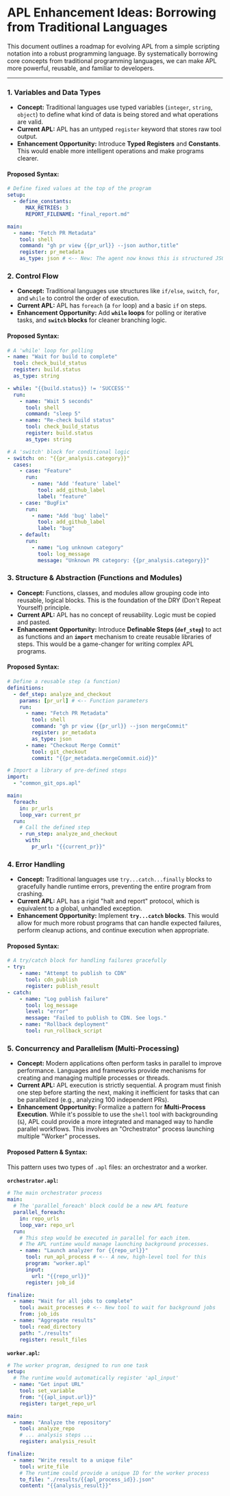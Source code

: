 # APL Enhancement Ideas: Borrowing from Traditional Languages

This document outlines a roadmap for evolving APL from a simple scripting notation into a robust programming language. By systematically borrowing core concepts from traditional programming languages, we can make APL more powerful, reusable, and familiar to developers.

---

### 1. Variables and Data Types

*   **Concept:** Traditional languages use typed variables (`integer`, `string`, `object`) to define what kind of data is being stored and what operations are valid.
*   **Current APL:** APL has an untyped `register` keyword that stores raw tool output.
*   **Enhancement Opportunity:** Introduce **Typed Registers** and **Constants**. This would enable more intelligent operations and make programs clearer.

#### Proposed Syntax:

```yaml
# Define fixed values at the top of the program
setup:
  - define_constants:
      MAX_RETRIES: 3
      REPORT_FILENAME: "final_report.md"

main:
  - name: "Fetch PR Metadata"
    tool: shell
    command: "gh pr view {{pr_url}} --json author,title"
    register: pr_metadata
    as_type: json # <-- New: The agent now knows this is structured JSON, not just text.
```

### 2. Control Flow

*   **Concept:** Traditional languages use structures like `if/else`, `switch`, `for`, and `while` to control the order of execution.
*   **Current APL:** APL has `foreach` (a `for` loop) and a basic `if` on steps.
*   **Enhancement Opportunity:** Add **`while` loops** for polling or iterative tasks, and **`switch` blocks** for cleaner branching logic.

#### Proposed Syntax:

```yaml
# A 'while' loop for polling
- name: "Wait for build to complete"
  tool: check_build_status
  register: build.status
  as_type: string

- while: "{{build.status}} != 'SUCCESS'"
  run:
    - name: "Wait 5 seconds"
      tool: shell
      command: "sleep 5"
    - name: "Re-check build status"
      tool: check_build_status
      register: build.status
      as_type: string

# A 'switch' block for conditional logic
- switch: on: "{{pr_analysis.category}}"
  cases:
    - case: "Feature"
      run:
        - name: "Add 'feature' label"
          tool: add_github_label
          label: "feature"
    - case: "BugFix"
      run:
        - name: "Add 'bug' label"
          tool: add_github_label
          label: "bug"
    - default:
      run:
        - name: "Log unknown category"
          tool: log_message
          message: "Unknown PR category: {{pr_analysis.category}}"
```

### 3. Structure & Abstraction (Functions and Modules)

*   **Concept:** Functions, classes, and modules allow grouping code into reusable, logical blocks. This is the foundation of the DRY (Don't Repeat Yourself) principle.
*   **Current APL:** APL has no concept of reusability. Logic must be copied and pasted.
*   **Enhancement Opportunity:** Introduce **Definable Steps (`def_step`)** to act as functions and an **`import`** mechanism to create reusable libraries of steps. This would be a game-changer for writing complex APL programs.

#### Proposed Syntax:

```yaml
# Define a reusable step (a function)
definitions:
  - def_step: analyze_and_checkout
    params: [pr_url] # <-- Function parameters
    run:
      - name: "Fetch PR Metadata"
        tool: shell
        command: "gh pr view {{pr_url}} --json mergeCommit"
        register: pr_metadata
        as_type: json
      - name: "Checkout Merge Commit"
        tool: git_checkout
        commit: "{{pr_metadata.mergeCommit.oid}}"

# Import a library of pre-defined steps
import:
  - "common_git_ops.apl"

main:
  foreach:
    in: pr_urls
    loop_var: current_pr
  run:
    # Call the defined step
    - run_step: analyze_and_checkout
      with:
        pr_url: "{{current_pr}}"
```

### 4. Error Handling

*   **Concept:** Traditional languages use `try...catch...finally` blocks to gracefully handle runtime errors, preventing the entire program from crashing.
*   **Current APL:** APL has a rigid "halt and report" protocol, which is equivalent to a global, unhandled exception.
*   **Enhancement Opportunity:** Implement **`try...catch` blocks**. This would allow for much more robust programs that can handle expected failures, perform cleanup actions, and continue execution when appropriate.

#### Proposed Syntax:

```yaml
# A try/catch block for handling failures gracefully
- try:
    - name: "Attempt to publish to CDN"
      tool: cdn_publish
      register: publish_result
- catch:
    - name: "Log publish failure"
      tool: log_message
      level: "error"
      message: "Failed to publish to CDN. See logs."
    - name: "Rollback deployment"
      tool: run_rollback_script
```

### 5. Concurrency and Parallelism (Multi-Processing)

*   **Concept:** Modern applications often perform tasks in parallel to improve performance. Languages and frameworks provide mechanisms for creating and managing multiple processes or threads.
*   **Current APL:** APL execution is strictly sequential. A program must finish one step before starting the next, making it inefficient for tasks that can be parallelized (e.g., analyzing 100 independent PRs).
*   **Enhancement Opportunity:** Formalize a pattern for **Multi-Process Execution**. While it's possible to use the `shell` tool with backgrounding (`&`), APL could provide a more integrated and managed way to handle parallel workflows. This involves an "Orchestrator" process launching multiple "Worker" processes.

#### Proposed Pattern & Syntax:

This pattern uses two types of `.apl` files: an orchestrator and a worker.

**`orchestrator.apl`:**

```yaml
# The main orchestrator process
main:
  # The 'parallel_foreach' block could be a new APL feature
  parallel_foreach:
    in: repo_urls
    loop_var: repo_url
  run:
    # This step would be executed in parallel for each item.
    # The APL runtime would manage launching background processes.
    - name: "Launch analyzer for {{repo_url}}"
      tool: run_apl_process # <-- A new, high-level tool for this
      program: "worker.apl"
      input:
        url: "{{repo_url}}"
      register: job_id

finalize:
  - name: "Wait for all jobs to complete"
    tool: await_processes # <-- New tool to wait for background jobs
    from: job_ids
  - name: "Aggregate results"
    tool: read_directory
    path: "./results"
    register: result_files
```

**`worker.apl`:**

```yaml
# The worker program, designed to run one task
setup:
  # The runtime would automatically register 'apl_input'
  - name: "Get input URL"
    tool: set_variable
    from: "{{apl_input.url}}"
    register: target_repo_url

main:
  - name: "Analyze the repository"
    tool: analyze_repo
    # ... analysis steps ...
    register: analysis_result

finalize:
  - name: "Write result to a unique file"
    tool: write_file
    # The runtime could provide a unique ID for the worker process
    to_file: "./results/{{apl_process_id}}.json"
    content: "{{analysis_result}}"
```